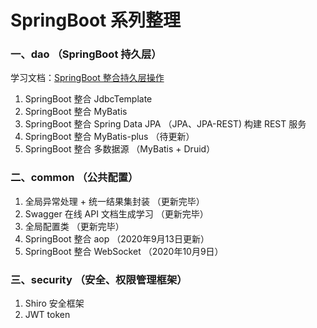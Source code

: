 # SpringBoot 系列整理  
### 一、dao  （SpringBoot 持久层）   
学习文档：[SpringBoot 整合持久层操作](https://www.yuque.com/u300253/learnjava/piot24)

1. SpringBoot 整合 JdbcTemplate   
2. SpringBoot 整合 MyBatis   
3. SpringBoot 整合 Spring Data JPA （JPA、JPA-REST) 构建 REST 服务  
4. SpringBoot 整合 MyBatis-plus （待更新）
5. SpringBoot 整合 多数据源 （MyBatis + Druid）

### 二、common （公共配置）  
1. 全局异常处理  +  统一结果集封装 （更新完毕）
2. Swagger 在线 API 文档生成学习  （更新完毕）  
3. 全局配置类 （更新完毕）  
4. SpringBoot 整合 aop （2020年9月13日更新）
5. SpringBoot 整合 WebSocket （2020年10月9日）

### 三、security （安全、权限管理框架）  
1. Shiro 安全框架  
2. JWT token  
